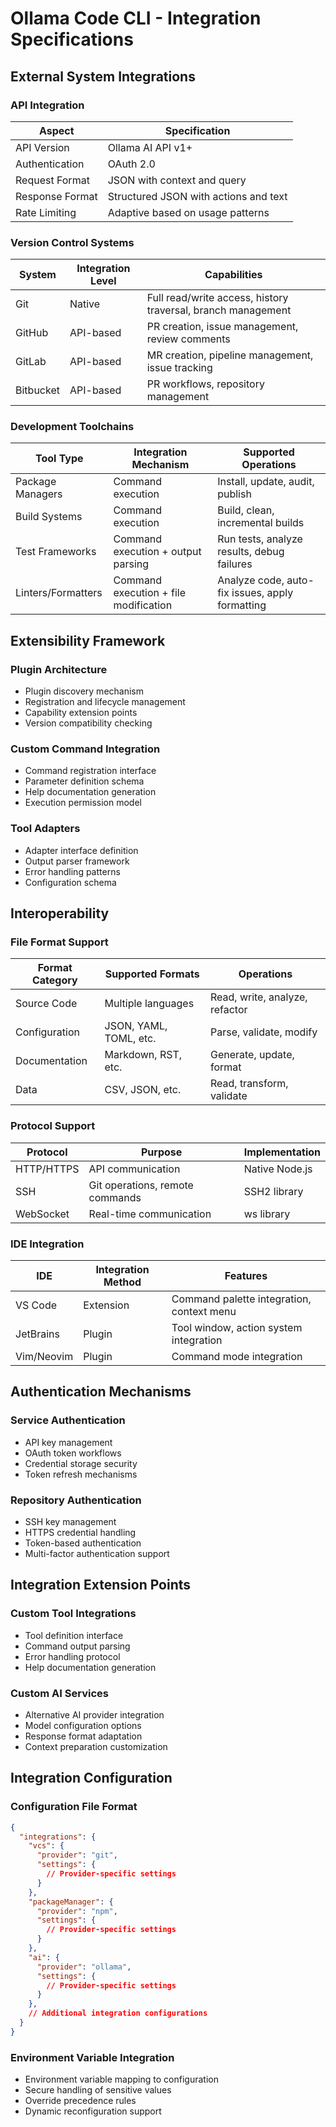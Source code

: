 # Ollama Code CLI - Integration Specifications

## External System Integrations

### API Integration

| Aspect | Specification |
|--------|---------------|
| API Version | Ollama AI API v1+ |
| Authentication | OAuth 2.0 |
| Request Format | JSON with context and query |
| Response Format | Structured JSON with actions and text |
| Rate Limiting | Adaptive based on usage patterns |

### Version Control Systems

| System | Integration Level | Capabilities |
|--------|-------------------|--------------|
| Git | Native | Full read/write access, history traversal, branch management |
| GitHub | API-based | PR creation, issue management, review comments |
| GitLab | API-based | MR creation, pipeline management, issue tracking |
| Bitbucket | API-based | PR workflows, repository management |

### Development Toolchains

| Tool Type | Integration Mechanism | Supported Operations |
|-----------|------------------------|----------------------|
| Package Managers | Command execution | Install, update, audit, publish |
| Build Systems | Command execution | Build, clean, incremental builds |
| Test Frameworks | Command execution + output parsing | Run tests, analyze results, debug failures |
| Linters/Formatters | Command execution + file modification | Analyze code, auto-fix issues, apply formatting |

## Extensibility Framework

### Plugin Architecture

- Plugin discovery mechanism
- Registration and lifecycle management
- Capability extension points
- Version compatibility checking

### Custom Command Integration

- Command registration interface
- Parameter definition schema
- Help documentation generation
- Execution permission model

### Tool Adapters

- Adapter interface definition
- Output parser framework
- Error handling patterns
- Configuration schema

## Interoperability

### File Format Support

| Format Category | Supported Formats | Operations |
|-----------------|-------------------|------------|
| Source Code | Multiple languages | Read, write, analyze, refactor |
| Configuration | JSON, YAML, TOML, etc. | Parse, validate, modify |
| Documentation | Markdown, RST, etc. | Generate, update, format |
| Data | CSV, JSON, etc. | Read, transform, validate |

### Protocol Support

| Protocol | Purpose | Implementation |
|----------|---------|----------------|
| HTTP/HTTPS | API communication | Native Node.js |
| SSH | Git operations, remote commands | SSH2 library |
| WebSocket | Real-time communication | ws library |

### IDE Integration

| IDE | Integration Method | Features |
|-----|-------------------|----------|
| VS Code | Extension | Command palette integration, context menu |
| JetBrains | Plugin | Tool window, action system integration |
| Vim/Neovim | Plugin | Command mode integration |

## Authentication Mechanisms

### Service Authentication

- API key management
- OAuth token workflows
- Credential storage security
- Token refresh mechanisms

### Repository Authentication

- SSH key management
- HTTPS credential handling
- Token-based authentication
- Multi-factor authentication support

## Integration Extension Points

### Custom Tool Integrations

- Tool definition interface
- Command output parsing
- Error handling protocol
- Help documentation generation

### Custom AI Services

- Alternative AI provider integration
- Model configuration options
- Response format adaptation
- Context preparation customization

## Integration Configuration

### Configuration File Format

```json
{
  "integrations": {
    "vcs": {
      "provider": "git",
      "settings": {
        // Provider-specific settings
      }
    },
    "packageManager": {
      "provider": "npm",
      "settings": {
        // Provider-specific settings
      }
    },
    "ai": {
      "provider": "ollama",
      "settings": {
        // Provider-specific settings
      }
    },
    // Additional integration configurations
  }
}
```

### Environment Variable Integration

- Environment variable mapping to configuration
- Secure handling of sensitive values
- Override precedence rules
- Dynamic reconfiguration support 